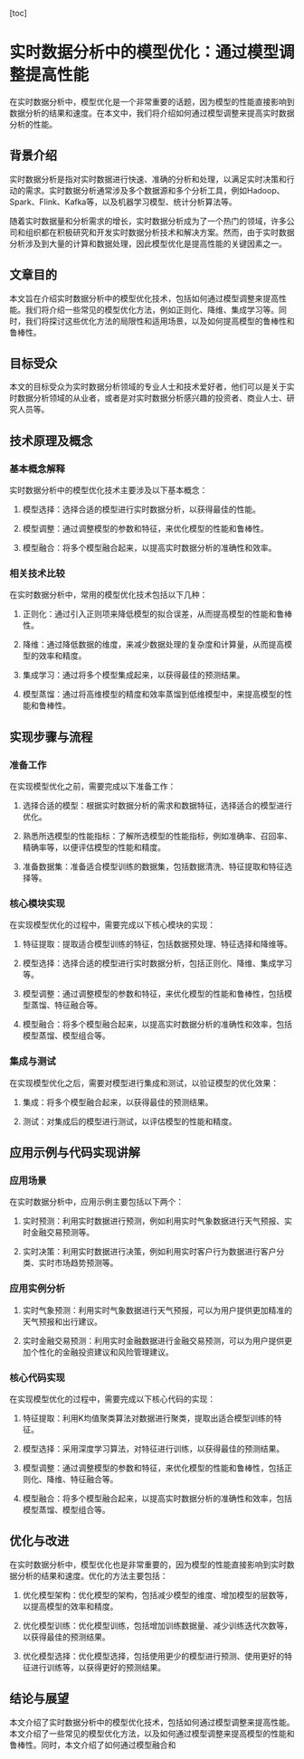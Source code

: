 
[toc]                    
                
                
实时数据分析中的模型优化：通过模型调整提高性能
=================

在实时数据分析中，模型优化是一个非常重要的话题，因为模型的性能直接影响到数据分析的结果和速度。在本文中，我们将介绍如何通过模型调整来提高实时数据分析的性能。

背景介绍
------------

实时数据分析是指对实时数据进行快速、准确的分析和处理，以满足实时决策和行动的需求。实时数据分析通常涉及多个数据源和多个分析工具，例如Hadoop、Spark、Flink、Kafka等，以及机器学习模型、统计分析算法等。

随着实时数据量和分析需求的增长，实时数据分析成为了一个热门的领域，许多公司和组织都在积极研究和开发实时数据分析技术和解决方案。然而，由于实时数据分析涉及到大量的计算和数据处理，因此模型优化是提高性能的关键因素之一。

文章目的
---------

本文旨在介绍实时数据分析中的模型优化技术，包括如何通过模型调整来提高性能。我们将介绍一些常见的模型优化方法，例如正则化、降维、集成学习等。同时，我们将探讨这些优化方法的局限性和适用场景，以及如何提高模型的鲁棒性和鲁棒性。

目标受众
------------

本文的目标受众为实时数据分析领域的专业人士和技术爱好者，他们可以是关于实时数据分析领域的从业者，或者是对实时数据分析感兴趣的投资者、商业人士、研究人员等。

技术原理及概念
----------------------

### 基本概念解释

实时数据分析中的模型优化技术主要涉及以下基本概念：

1. 模型选择：选择合适的模型进行实时数据分析，以获得最佳的性能。

2. 模型调整：通过调整模型的参数和特征，来优化模型的性能和鲁棒性。

3. 模型融合：将多个模型融合起来，以提高实时数据分析的准确性和效率。

### 相关技术比较

在实时数据分析中，常用的模型优化技术包括以下几种：

1. 正则化：通过引入正则项来降低模型的拟合误差，从而提高模型的性能和鲁棒性。

2. 降维：通过降低数据的维度，来减少数据处理的复杂度和计算量，从而提高模型的效率和精度。

3. 集成学习：通过将多个模型集成起来，以获得最佳的预测结果。

4. 模型蒸馏：通过将高维模型的精度和效率蒸馏到低维模型中，来提高模型的性能和鲁棒性。

实现步骤与流程
-------------------------

### 准备工作

在实现模型优化之前，需要完成以下准备工作：

1. 选择合适的模型：根据实时数据分析的需求和数据特征，选择适合的模型进行优化。

2. 熟悉所选模型的性能指标：了解所选模型的性能指标，例如准确率、召回率、精确率等，以便评估模型的性能和精度。

3. 准备数据集：准备适合模型训练的数据集，包括数据清洗、特征提取和特征选择等。

### 核心模块实现

在实现模型优化的过程中，需要完成以下核心模块的实现：

1. 特征提取：提取适合模型训练的特征，包括数据预处理、特征选择和降维等。

2. 模型选择：选择合适的模型进行实时数据分析，包括正则化、降维、集成学习等。

3. 模型调整：通过调整模型的参数和特征，来优化模型的性能和鲁棒性，包括模型蒸馏、特征融合等。

4. 模型融合：将多个模型融合起来，以提高实时数据分析的准确性和效率，包括模型蒸馏、模型组合等。

### 集成与测试

在实现模型优化之后，需要对模型进行集成和测试，以验证模型的优化效果：

1. 集成：将多个模型融合起来，以获得最佳的预测结果。

2. 测试：对集成后的模型进行测试，以评估模型的性能和精度。

应用示例与代码实现讲解
--------------------------------

### 应用场景

在实时数据分析中，应用示例主要包括以下两个：

1. 实时预测：利用实时数据进行预测，例如利用实时气象数据进行天气预报、实时金融交易预测等。

2. 实时决策：利用实时数据进行决策，例如利用实时客户行为数据进行客户分类、实时市场趋势预测等。

### 应用实例分析

1. 实时气象预测：利用实时气象数据进行天气预报，可以为用户提供更加精准的天气预报和出行建议。

2. 实时金融交易预测：利用实时金融数据进行金融交易预测，可以为用户提供更加个性化的金融投资建议和风险管理建议。

### 核心代码实现

在实现模型优化的过程中，需要完成以下核心代码的实现：

1. 特征提取：利用K均值聚类算法对数据进行聚类，提取出适合模型训练的特征。

2. 模型选择：采用深度学习算法，对特征进行训练，以获得最佳的预测结果。

3. 模型调整：通过调整模型的参数和特征，来优化模型的性能和鲁棒性，包括正则化、降维、特征融合等。

4. 模型融合：将多个模型融合起来，以提高实时数据分析的准确性和效率，包括模型蒸馏、模型组合等。

优化与改进
----------------

在实时数据分析中，模型优化也是非常重要的，因为模型的性能直接影响到实时数据分析的结果和速度。优化的方法主要包括：

1. 优化模型架构：优化模型的架构，包括减少模型的维度、增加模型的层数等，以提高模型的效率和精度。

2. 优化模型训练：优化模型训练，包括增加训练数据量、减少训练迭代次数等，以获得最佳的预测结果。

3. 优化模型选择：优化模型选择，包括使用更少的模型进行预测、使用更好的特征进行训练等，以获得更好的预测结果。

结论与展望
----------------

本文介绍了实时数据分析中的模型优化技术，包括如何通过模型调整来提高性能。本文介绍了一些常见的模型优化方法，以及如何通过模型调整来提高模型的性能和鲁棒性。同时，本文介绍了如何通过模型融合和

